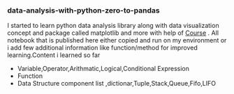### data-analysis-with-python-zero-to-pandas
I started to learn python data analysis library along with data visualization concept and package called matplotlib and more with help of [Course](https://jovian.ml/learn/data-analysis-with-python-zero-to-pandas) . All notebook that is published here either copied and run on my environment or i add few additional information like function/method for improved learning.Content i learned so far 
* Variable,Operator,Arithmatic,Logical,Conditional Expression
* Function
* Data Structure component list ,dictionar,Tuple,Stack,Queue,Fifo,LIFO
  
